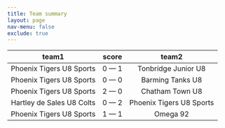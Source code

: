 ```yaml
---
title: Team summary
layout: page
nav-menu: false
exclude: true
---
```




|           team1           |    score    |          team2           |
|:-------------------------:|:-----------:|:------------------------:|
| Phoenix Tigers U8 Sports  | 0 &mdash; 1 |   Tonbridge Junior U8    |
| Phoenix Tigers U8 Sports  | 0 &mdash; 0 |     Barming Tanks U8     |
| Phoenix Tigers U8 Sports  | 2 &mdash; 0 |     Chatham Town U8      |
| Hartley de Sales U8 Colts | 0 &mdash; 2 | Phoenix Tigers U8 Sports |
| Phoenix Tigers U8 Sports  | 1 &mdash; 1 |         Omega 92         |

